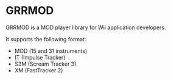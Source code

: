 # GRRMOD
GRRMOD is a MOD player library for Wii application developers.

It supports the following format:
 * MOD (15 and 31 instruments)
 * IT (Impulse Tracker)
 * S3M (Scream Tracker 3)
 * XM (FastTracker 2)